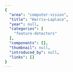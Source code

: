 ```yaml
---
{
  "area": "computer-vision",
  "title": "Harris–Laplace",
  "year": null,
  "categories": [
    "feature-detectors"
  ],
  "components": [],
  "thumbnail": null,
  "introduced_by": null,
  "links": []
}
---
```


